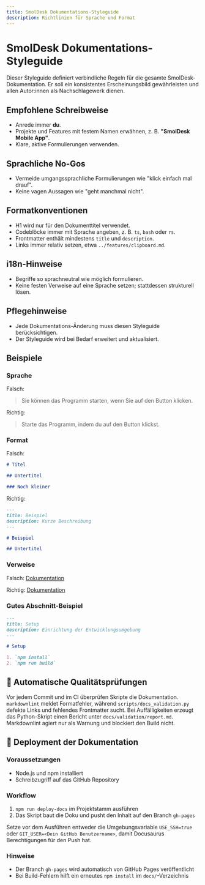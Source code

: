```yaml
---
title: SmolDesk Dokumentations-Styleguide
description: Richtlinien für Sprache und Format
---
```


<!-- markdownlint-disable MD025 -->

# SmolDesk Dokumentations-Styleguide

Dieser Styleguide definiert verbindliche Regeln für die gesamte SmolDesk-Dokumentation. Er soll ein konsistentes Erscheinungsbild gewährleisten und allen Autor:innen als Nachschlagewerk dienen.

## Empfohlene Schreibweise

- Anrede immer **du**.
- Projekte und Features mit festem Namen erwähnen, z. B. **"SmolDesk Mobile App"**.
- Klare, aktive Formulierungen verwenden.

## Sprachliche No-Gos

- Vermeide umgangssprachliche Formulierungen wie "klick einfach mal drauf".
- Keine vagen Aussagen wie "geht manchmal nicht".

## Formatkonventionen

- H1 wird nur für den Dokumenttitel verwendet.
- Codeblöcke immer mit Sprache angeben, z. B. `ts`, `bash` oder `rs`.
- Frontmatter enthält mindestens `title` und `description`.
- Links immer relativ setzen, etwa `../features/clipboard.md`.

## i18n-Hinweise

- Begriffe so sprachneutral wie möglich formulieren.
- Keine festen Verweise auf eine Sprache setzen; stattdessen strukturell lösen.

## Pflegehinweise

- Jede Dokumentations-Änderung muss diesen Styleguide berücksichtigen.
- Der Styleguide wird bei Bedarf erweitert und aktualisiert.

## Beispiele

### Sprache

Falsch:

> Sie können das Programm starten, wenn Sie auf den Button klicken.

Richtig:

> Starte das Programm, indem du auf den Button klickst.

### Format

Falsch:

```md
# Titel

## Untertitel

### Noch kleiner
```

Richtig:

```md
---
title: Beispiel
description: Kurze Beschreibung
---

# Beispiel

## Untertitel
```

### Verweise

Falsch:
[Dokumentation](https://example.com/docs/feature)

Richtig:
[Dokumentation](../features/remote.md)

### Gutes Abschnitt-Beispiel

```md
---
title: Setup
description: Einrichtung der Entwicklungsumgebung
---

# Setup

1. `npm install`
2. `npm run build`
```

## 🔧 Automatische Qualitätsprüfungen

Vor jedem Commit und im CI überprüfen Skripte die Dokumentation.
`markdownlint` meldet Formatfehler, während
`scripts/docs_validation.py` defekte Links und fehlendes Frontmatter sucht.
Bei Auffälligkeiten erzeugt das Python-Skript einen Bericht unter
`docs/validation/report.md`. Markdownlint agiert nur als Warnung und blockiert
den Build nicht.

## 🚀 Deployment der Dokumentation

### Voraussetzungen

- Node.js und npm installiert
- Schreibzugriff auf das GitHub Repository

### Workflow

1. `npm run deploy-docs` im Projektstamm ausführen
2. Das Skript baut die Doku und pusht den Inhalt auf den Branch `gh-pages`

Setze vor dem Ausführen entweder die Umgebungsvariable `USE_SSH=true` oder
`GIT_USER=<Dein GitHub Benutzername>`, damit Docusaurus Berechtigungen für den
Push hat.

### Hinweise

- Der Branch `gh-pages` wird automatisch von GitHub Pages veröffentlicht
- Bei Build-Fehlern hilft ein erneutes `npm install` im `docs/`-Verzeichnis
